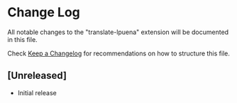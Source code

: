 # Change Log

All notable changes to the "translate-lpuena" extension will be documented in this file.

Check [Keep a Changelog](http://keepachangelog.com/) for recommendations on how to structure this file.

## [Unreleased]

- Initial release
